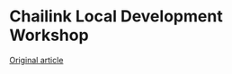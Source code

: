 # Chailink Local Development Workshop

[Original article](https://docs.google.com/document/d/e/2PACX-1vTHVZMteeUmPjQgcG2kaZOxnYTGSbS2ZHy-toB7Pqbbjwjfrs_irtMPs329oVO7M6u9qH8W2ssWKVUC/pub)
